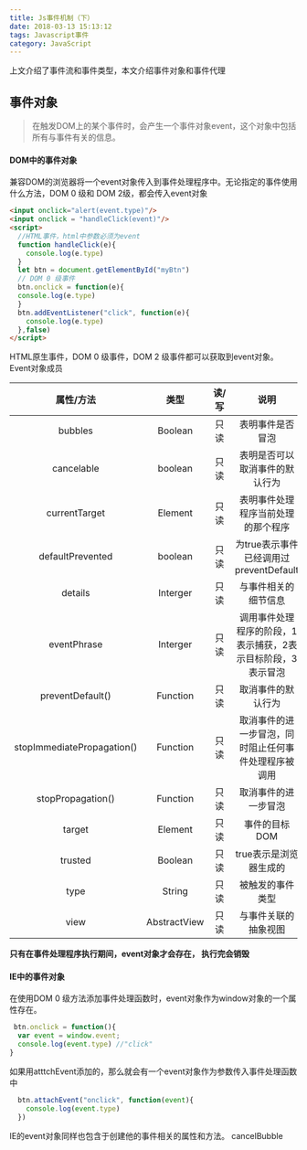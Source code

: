 ```yaml
---
title: Js事件机制（下）
date: 2018-03-13 15:13:12
tags: Javascript事件
category: JavaScript
---
```

上文介绍了事件流和事件类型，本文介绍事件对象和事件代理
## 事件对象
> 在触发DOM上的某个事件时，会产生一个事件对象event，这个对象中包括所有与事件有关的信息。

#### DOM中的事件对象
兼容DOM的浏览器将一个event对象传入到事件处理程序中。无论指定的事件使用什么方法，DOM 0 级和 DOM 2级，都会传入event对象
```html
<input onclick="alert(event.type)"/>
<input onclick = "handleClick(event)"/>
<script>
  //HTML事件，html中参数必须为event
  function handleClick(e){
    console.log(e.type)
  }
  let btn = document.getElementById("myBtn")
  // DOM 0 级事件
  btn.onclick = function(e){
  console.log(e.type)
  }
  btn.addEventListener("click", function(e){
    console.log(e.type)
  },false)
</script>
```

HTML原生事件，DOM 0 级事件，DOM 2 级事件都可以获取到event对象。
Event对象成员

|属性/方法| 类型 | 读/写 | 说明 |
| :-: | :-: | :-: |  :-: |
| bubbles | Boolean| 只读 | 表明事件是否冒泡|
|cancelable| boolean | 只读 |  表明是否可以取消事件的默认行为|
|currentTarget | Element | 只读 | 表明事件处理程序当前处理的那个程序|
|defaultPrevented | boolean | 只读 | 为true表示事件已经调用过preventDefault|
|details | Interger | 只读 | 与事件相关的细节信息|
|eventPhrase| Interger | 只读 |调用事件处理程序的阶段，1表示捕获，2表示目标阶段，3表示冒泡|
|preventDefault()| Function | 只读 | 取消事件的默认行为|
|stopImmediatePropagation() | Function | 只读| 取消事件的进一步冒泡，同时阻止任何事件处理程序被调用|
|stopPropagation() | Function| 只读 | 取消事件的进一步冒泡|
|target | Element|  只读 | 事件的目标DOM|
|trusted | Boolean | 只读| true表示是浏览器生成的|
|type | String| 只读 | 被触发的事件类型|
|view | AbstractView | 只读 | 与事件关联的抽象视图|

**只有在事件处理程序执行期间，event对象才会存在， 执行完会销毁**

#### IE中的事件对象
在使用DOM 0 级方法添加事件处理函数时，event对象作为window对象的一个属性存在。
```js
 btn.onclick = function(){
  var event = window.event;
  console.log(event.type) //"click"
}
```
如果用atttchEvent添加的，那么就会有一个event对象作为参数传入事件处理函数中
```js
  btn.attachEvent("onclick", function(event){
    console.log(event.type)
  })
```
IE的event对象同样也包含于创建他的事件相关的属性和方法。
cancelBubble
